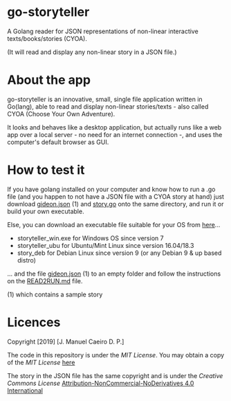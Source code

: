# go-storyteller
A Golang reader for JSON representations of non-linear interactive texts/books/stories (CYOA).

(It will read and display any non-linear story in a JSON file.)

# About the app
go-storyteller is an innovative, small, single file application written in Go(lang), able to read and display non-linear stories/texts - also called CYOA (Choose Your Own Adventure).

It looks and behaves like a desktop application, but actually runs like a web app over a local server - no need for an internet connection -, and uses the computer's default browser as GUI.

# How to test it
If you have golang installed on your computer and know how to run a .go file (and you happen to not have a JSON file with a CYOA story at hand) just download [gideon.json](https://github.com/manuelcaeiro/go-storyteller/blob/master/gideon.json) (1) and [story.go](https://github.com/manuelcaeiro/go-storyteller/blob/master/story.go) onto the same directory, and run it or build your own executable.

Else, you can download an executable file suitable for your OS from [here](https://github.com/manuelcaeiro/go-storyteller/tree/master/downloads)...

- storyteller\_win.exe for Windows OS since version 7
- storyteller\_ubu for Ubuntu/Mint Linux since version 16.04/18.3
- story\_deb for Debian Linux since version 9 (or any Debian 9 & up based distro)

... and the file [gideon.json](https://github.com/manuelcaeiro/go-storyteller/blob/master/gideon.json) (1) to an empty folder and follow the instructions on the [READ2RUN.md]() file.

(1) which contains a sample story

# Licences
Copyright [2019] [J. Manuel Caeiro D. P.]

The code in this repository is under the _MIT License_. You may obtain a copy of the _MIT License_ [here](https://opensource.org/licenses/MIT)

The story in the JSON file has the same copyright and is under the _Creative Commons License_ [Attribution-NonCommercial-NoDerivatives 4.0 International](https://creativecommons.org/licenses/by-nc-nd/4.0/)
